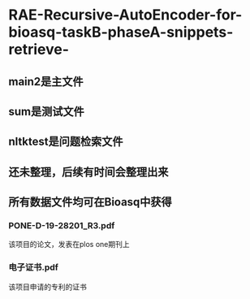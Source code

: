 # RAE-Recursive-AutoEncoder-for-bioasq-taskB-phaseA-snippets-retrieve-
## main2是主文件
## sum是测试文件
## nltktest是问题检索文件
## 还未整理，后续有时间会整理出来
## 所有数据文件均可在Bioasq中获得
### PONE-D-19-28201_R3.pdf 
该项目的论文，发表在plos one期刊上
### 电子证书.pdf
该项目申请的专利的证书

